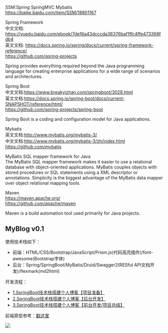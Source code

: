 SSM:Spring SpringMVC Mybatis  
https://baike.baidu.com/item/SSM/18801167  



Spring Framework  
中文文档: https://yuedu.baidu.com/ebook/7de16a43dcccda38376baf1ffc4ffe473368fdb4  
英文文档: https://docs.spring.io/spring/docs/current/spring-framework-reference/  
https://github.com/spring-projects  
 
Spring provides everything required beyond the Java programming language for creating enterprise applications for a wide range of scenarios and architectures.  



Spring Boot  
中文文档:https://www.breakyizhan.com/springboot/3028.html  
英文文档:https://docs.spring.io/spring-boot/docs/current-SNAPSHOT/reference/html/  
https://github.com/spring-projects/spring-boot  
 
Spring Boot is a coding and configuration model for Java applications.  



Mybatis  
英文文档:http://www.mybatis.org/mybatis-3/  
中文文档:http://www.mybatis.org/mybatis-3/zh/index.html  
https://github.com/mybatis  
 
MyBatis SQL mapper framework for Java  
The MyBatis SQL mapper framework makes it easier to use a relational database with object-oriented applications. MyBatis couples objects with stored procedures or SQL statements using a XML descriptor or annotations. Simplicity is the biggest advantage of the MyBatis data mapper over object relational mapping tools.  




Maven  
https://maven.apache.org/  
https://github.com/apache/maven  

 
Maven is a build automation tool used primarily for Java projects.  



## MyBlog v0.1
使用技术栈如下：
- 前端：HTML/CSS/Bootstrap/JavaScript/Prism.js(代码高亮插件)/font-awesome(Bootstrap字体)
- 后台：Spring/SpringBoot/MyBatis/Druid/Swagger2(RESful API文档开发)/flexmark(md2html)

开发流程：
- [1.SpringBoot技术栈搭建个人博客【项目准备】](https://www.jianshu.com/p/0293368fe750)
- [2.SpringBoot技术栈搭建个人博客【后台开发】](https://www.jianshu.com/p/91c6c9fc67c4)
- [3.SpringBoot技术栈搭建个人博客【前台开发/项目总结】](https://www.jianshu.com/p/c66541e59249)

前端原型参考：[戳这里](https://www.zcool.com.cn/work/ZMjgzMjE1ODA=.html)

![](https://upload-images.jianshu.io/upload_images/7896890-8f7f25a8328d2372.png?imageMogr2/auto-orient/strip%7CimageView2/2/w/1000/format/webp)
